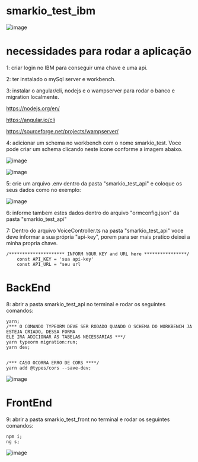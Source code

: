 # smarkio_test_ibm

![image](https://user-images.githubusercontent.com/62350674/123356441-1e6bc500-d53e-11eb-92c1-e2ff90882e74.png)

# necessidades para rodar a aplicação

1: criar login no IBM para conseguir uma chave e uma api.

2: ter instalado o mySql server e workbench.

3: instalar o angular/cli, nodejs e o wampserver para rodar o banco e migration localmente.

https://nodejs.org/en/

https://angular.io/cli

https://sourceforge.net/projects/wampserver/


4: adicionar um schema no workbench com o nome smarkio_test. Voce pode criar um schema clicando neste icone conforme a imagem abaixo.

![image](https://user-images.githubusercontent.com/62350674/123459422-a690af80-d5bc-11eb-9d15-7c01b9a683ef.png)

![image](https://user-images.githubusercontent.com/62350674/123460003-65e56600-d5bd-11eb-88d8-42ec7ac8ed36.png)


5: crie um arquivo .env dentro da pasta "smarkio_test_api" e coloque os seus dados como no exemplo:

![image](https://user-images.githubusercontent.com/62350674/123447096-de452a80-d5af-11eb-914d-0aee9a40a101.png)

6: informe tambem estes dados dentro do arquivo "ormconfig.json" da pasta "smarkio_test_api"

7: Dentro do arquivo VoiceController.ts na pasta "smarkio_test_api" voce deve informar a sua própria "api-key", porem para ser mais pratico deixei a minha propria chave.

 	/********************* INFORM YOUR KEY and URL here ****************/
        const API_KEY = 'sua api-key'
        const API_URL = "seu url

# BackEnd

8: abrir a pasta smarkio_test_api no terminal e rodar os seguintes comandos:
	
  	yarn;
	/*** O COMANDO TYPEORM DEVE SER RODADO QUANDO O SCHEMA DO WORKBENCH JA ESTEJA CRIADO, DESSA FORMA
	ELE IRA ADICIONAR AS TABELAS NECESSARIAS ***/
	yarn typeorm migration:run;
	yarn dev;
	
	
	/*** CASO OCORRA ERRO DE CORS ****/
  	yarn add @types/cors --save-dev;

![image](https://user-images.githubusercontent.com/62350674/123448071-e81b5d80-d5b0-11eb-86e4-f709621124b6.png)

 
# FrontEnd
 
9: abrir a pasta smarkio_test_front no terminal e rodar os seguintes comandos:
	
	npm i;
	ng s;

![image](https://user-images.githubusercontent.com/62350674/123447984-d0dc7000-d5b0-11eb-9cfa-8ac56b5262db.png)
